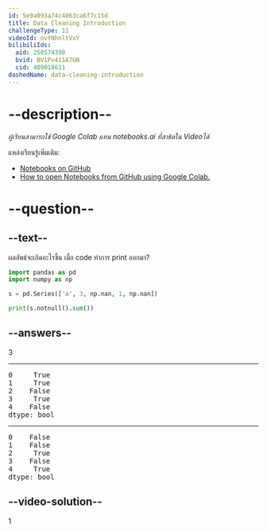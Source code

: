 ```yaml
---
id: 5e9a093a74c4063ca6f7c15d
title: Data Cleaning Introduction
challengeType: 11
videoId: ovYNhnltVxY
bilibiliIds:
  aid: 250574398
  bvid: BV1Pv411A7GN
  cid: 409018611
dashedName: data-cleaning-introduction
---
```


# --description--

*ผู้เรียนสามารถใช้ Google Colab แทน notebooks.ai ที่สาธิตใน Videoได้*

แหล่งเรียนรู้เพิ่มเติม:

-   [Notebooks on GitHub](https://github.com/ine-rmotr-curriculum/data-cleaning-rmotr-freecodecamp)
-   [How to open Notebooks from GitHub using Google Colab.](https://colab.research.google.com/github/googlecolab/colabtools/blob/master/notebooks/colab-github-demo.ipynb)

# --question--

## --text--

ผลลัพธ์จะเกิดอะไรขึ้น เมื่อ code ทำการ print ออกมา?

```py
import pandas as pd
import numpy as np

s = pd.Series(['a', 3, np.nan, 1, np.nan])

print(s.notnull().sum())
```

## --answers--

3

---

<pre>0     True
1     True
2    False
3     True
4    False
dtype: bool</pre>

---

<pre>0    False
1    False
2     True
3    False
4     True
dtype: bool</pre>

## --video-solution--

1

